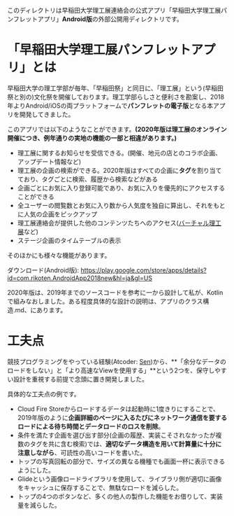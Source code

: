このディレクトリは早稲田大学理工展連絡会の公式アプリ「早稲田大学理工展パンフレットアプリ」**Android版**の外部公開用ディレクトリです。

# 「早稲田大学理工展パンフレットアプリ」とは

早稲田大学の理工学部が毎年、「早稲田祭」と同日に、「理工展」という(早稲田祭と別の)文化祭を開催しております。理工学部らしさと便利さを勘案し、2018年よりAndroid/iOSの両プラットフォームで**パンフレットの電子版**となる本アプリを開発してきました。

このアプリでは以下のようなことができます。**(2020年版は理工展のオンライン開催につき、例年通りの実地の機能の一部と相違があります。)**

- 理工展に関するお知らせを受信できる。(開催、地元の店とのコラボ企画、アップデート情報など)
- 理工展の企画の検索ができる。2020年版はすべての企画に**タグ**を割り当てており、タグごとに検索、履歴から検索などがある
- 企画ごとにお気に入り登録可能であり、お気に入りを優先的にアクセスすることができる
- 全ユーザーの閲覧数とお気に入り数から人気度を独自に算出し、それをもとに人気の企画をピックアップ
- 理工展連絡会が提供した他のコンテンツたちへのアクセス([バーチャル理工展](https://play.google.com/store/apps/details?id=com.RikotenRenrakukai.VirtualRikoten&hl=ja&gl=US)など)
- ステージ企画のタイムテーブルの表示

そのほかにも様々な機能があります。

ダウンロード(Android版): https://play.google.com/store/apps/details?id=com.rikoten.AndroidApp2018new&hl=ja&gl=US

2020年版は、2019年までのソースコードを参考に一から設計して私が、Kotlinで組みなおしました。ある程度具体的な設計の説明は、アプリのクラス構造.md、にあります。

# 工夫点

競技プログラミングをやっている経験(Atcoder: [Sen](https://atcoder.jp/users/Sen?lang=ja))から、**「余分なデータのロードをしない」と「より高速なViewを使用する」**という2つを、保守しやすい設計を重視する前提で念頭に置き開発しました。

具体的な工夫点の例です。

- Cloud Fire Storeからロードするデータは起動時に1度きりにすることで、2019年版のように**企画詳細のページに入るたびにネットワーク通信を要するロードによる待ち時間とデータロードのロスを削除**。
- 条件を満たす企画を選び出す部分(企画の履歴、実装こそされなかったが複数のタグを共に含む検索)では、**適切なデータ構造を用いて計算量に十分に注意しながら**、可読性の高いコードを書いた。
- トップの写真回転の部分で、サイズの異なる機種でも画面一杯に表示できるようにした。
- Glideという画像ロードライブラリを使用して、ライブラリ側が適切に画像をキャッシュに保存することで、無駄なロードを減らした。
- トップの4つのボタンなど、多くの他人の製作した機能をお借りして、実装量を減らした。